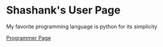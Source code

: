 # Shashank's User Page

My favorite programming language is python for its simplicity

[Programmer Page](https://shashankvenkatramani.github.io)

